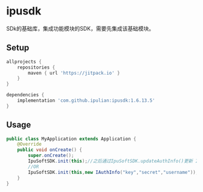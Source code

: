 # ipusdk
SDk的基础库，集成功能模块的SDK，需要先集成该基础模块。
## Setup
```gradle
allprojects {
    repositories {
        maven { url 'https://jitpack.io' }
    }
}

dependencies {
    implementation 'com.github.ipulian:ipusdk:1.6.13.5'
}
```
## Usage
```java
public class MyApplication extends Application {
    @Override
    public void onCreate() {
        super.onCreate();
        IpuSoftSDK.init(this);//之后通过IpuSoftSDK.updateAuthInfo()更新 IAuthInfo
        //OR
        IpuSoftSDK.init(this,new IAuthInfo("key","secret","username"));
    }
}
```

